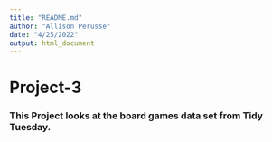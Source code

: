```yaml
---
title: "README.md"
author: "Allison Perusse"
date: "4/25/2022"
output: html_document
---
```

# Project-3
### This Project looks at the board games data set from Tidy Tuesday.
